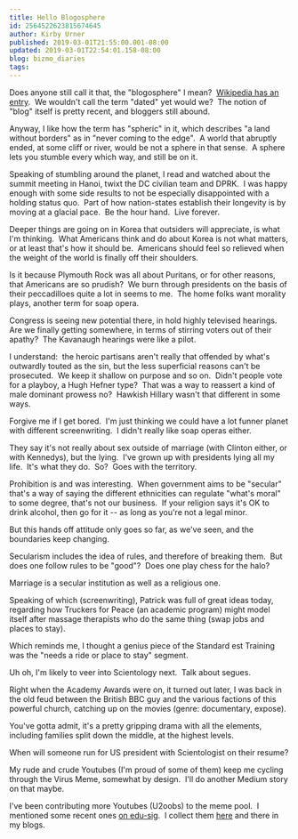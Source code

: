```yaml
---
title: Hello Blogosphere
id: 2564522623815674645
author: Kirby Urner
published: 2019-03-01T21:55:00.001-08:00
updated: 2019-03-01T22:54:01.158-08:00
blog: bizmo_diaries
tags: 
---
```


Does anyone still call it that, the "blogosphere" I mean?  [Wikipedia has an entry](https://en.wikipedia.org/wiki/Blogosphere).  We wouldn't call the term "dated" yet would we?  The notion of "blog" itself is pretty recent, and bloggers still abound.

Anyway, I like how the term has "spheric" in it, which describes "a land without borders" as in "never coming to the edge".  A world that abruptly ended, at some cliff or river, would be not a sphere in that sense.  A sphere lets you stumble every which way, and still be on it.

Speaking of stumbling around the planet, I read and watched about the summit meeting in Hanoi, twixt the DC civilian team and DPRK.  I was happy enough with some side results to not be especially disappointed with a holding status quo.  Part of how nation-states establish their longevity is by moving at a glacial pace.  Be the hour hand.  Live forever.

Deeper things are going on in Korea that outsiders will appreciate, is what I'm thinking.  What Americans think and do about Korea is not what matters, or at least that's how it should be.  Americans should feel so relieved when the weight of the world is finally off their shoulders.

Is it because Plymouth Rock was all about Puritans, or for other reasons, that Americans are so prudish?  We burn through presidents on the basis of their peccadilloes quite a lot in seems to me.  The home folks want morality plays, another term for soap opera.

Congress is seeing new potential there, in hold highly televised hearings.  Are we finally getting somewhere, in terms of stirring voters out of their apathy?  The Kavanaugh hearings were like a pilot.

I understand:  the heroic partisans aren't really that offended by what's outwardly touted as the sin, but the less superficial reasons can't be prosecuted.  We keep it shallow on purpose and so on.  Didn't people vote for a playboy, a Hugh Hefner type?  That was a way to reassert a kind of male dominant prowess no?  Hawkish Hillary wasn't that different in some ways.

Forgive me if I get bored.  I'm just thinking we could have a lot funner planet with different screenwriting.  I didn't really like soap operas either.

They say it's not really about sex outside of marriage (with Clinton either, or with Kennedys), but the lying.  I've grown up with presidents lying all my life.  It's what they do.  So?  Goes with the territory.

Prohibition is and was interesting.  When government aims to be "secular" that's a way of saying the different ethnicities can regulate "what's moral" to some degree, that's not our business.  If your religion says it's OK to drink alcohol, then go for it -- as long as you're not a legal minor.

But this hands off attitude only goes so far, as we've seen, and the boundaries keep changing.

Secularism includes the idea of rules, and therefore of breaking them.  But does one follow rules to be "good"?  Does one play chess for the halo?

Marriage is a secular institution as well as a religious one.

Speaking of which (screenwriting), Patrick was full of great ideas today, regarding how Truckers for Peace (an academic program) might model itself after massage therapists who do the same thing (swap jobs and places to stay).

Which reminds me, I thought a genius piece of the Standard est Training was the "needs a ride or place to stay" segment.

Uh oh, I'm likely to veer into Scientology next.  Talk about segues.

Right when the Academy Awards were on, it turned out later, I was back in the old feud between the British BBC guy and the various factions of this powerful church, catching up on the movies (genre: documentary, expose).

You've gotta admit, it's a pretty gripping drama with all the elements, including families split down the middle, at the highest levels.

When will someone run for US president with Scientologist on their resume?

My rude and crude Youtubes (I'm proud of some of them) keep me cycling through the Virus Meme, somewhat by design.  I'll do another Medium story on that maybe.

I've been contributing more Youtubes (U2oobs) to the meme pool.  I mentioned some recent ones [on edu-sig](https://mail.python.org/pipermail/edu-sig/2019-March/012067.html).  I collect them [here](http://worldgame.blogspot.com/2019/02/viral-videos.html) and there in my blogs.